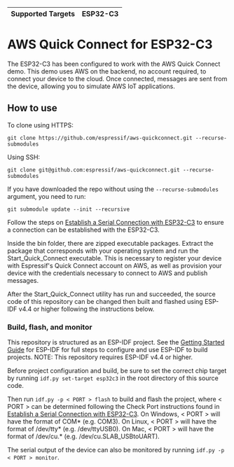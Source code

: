 | Supported Targets | ESP32-C3 |
| ----------------- | -------- |

# AWS Quick Connect for ESP32-C3

The ESP32-C3 has been configured to work with the AWS Quick Connect demo. This demo uses AWS on the backend, no account required, to connect your device to the cloud. Once connected, messages are sent from the device, allowing you to simulate AWS IoT applications.

## How to use

To clone using HTTPS:
```
git clone https://github.com/espressif/aws-quickconnect.git --recurse-submodules
```
Using SSH:
```
git clone git@github.com:espressif/aws-quickconnect.git --recurse-submodules
```

If you have downloaded the repo without using the `--recurse-submodules` argument, you need to run:
```
git submodule update --init --recursive
```

Follow the steps on [Establish a Serial Connection with ESP32-C3](https://docs.espressif.com/projects/esp-idf/en/latest/esp32c3/get-started/establish-serial-connection.html) to ensure a connection can be established with the ESP32-C3.

Inside the bin folder, there are zipped executable packages. Extract the package that corresponds with your operating system and run the Start_Quick_Connect executable. This is necessary to register your device with Espressif's Quick Connect account on AWS, as well as provision your device with the credentials necessary to connect to AWS and publish messages.

After the Start_Quick_Connect utility has run and succeeded, the source code of this repository can be changed then built and flashed using ESP-IDF v4.4 or higher following the instructions below.

### Build, flash, and monitor

This repository is structured as an ESP-IDF project. See the [Getting Started Guide](https://docs.espressif.com/projects/esp-idf/en/latest/esp32c3/get-started/index.html) for ESP-IDF for full steps to configure and use ESP-IDF to build projects. NOTE: This repository requires ESP-IDF v4.4 or higher.

Before project configuration and build, be sure to set the correct chip target by running `idf.py set-target esp32c3` in the root directory of this source code.

Then run `idf.py -p < PORT > flash` to build and flash the project, where < PORT > can be determined following the Check Port instructions found in [Establish a Serial Connection with ESP32-C3](https://docs.espressif.com/projects/esp-idf/en/latest/esp32c3/get-started/establish-serial-connection.html). On Windows, < PORT > will have the format of COM* (e.g. COM3). On Linux, < PORT > will have the format of /dev/tty* (e.g. /dev/ttyUSB0). On Mac, < PORT > will have the format of /dev/cu.* (e.g. /dev/cu.SLAB_USBtoUART).

The serial output of the device can also be monitored by running `idf.py -p < PORT > monitor`.


